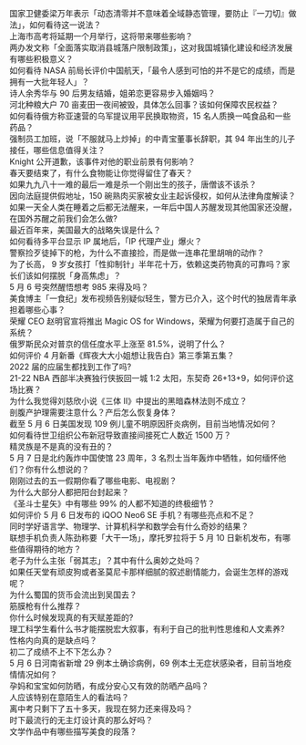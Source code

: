 国家卫健委梁万年表示「动态清零并不意味着全域静态管理，要防止『一刀切』做法」，如何看待这一说法？  
上海市高考将延期一个月举行，这将带来哪些影响？  
两办发文称「全面落实取消县城落户限制政策」，这对我国城镇化建设和经济发展有哪些积极意义？  
如何看待 NASA 前局长评价中国航天，「最令人感到可怕的并不是它的成绩，而是拥有一大批年轻人」？  
诗人余秀华与 90 后男友结婚，姐弟恋更容易步入婚姻吗？  
河北种粮大户 70 亩麦田一夜间被毁，具体怎么回事？该如何保障农民权益？  
如何看待俄方称亚速营的乌军提议用平民换取物资，15 名人质换一吨食品和一些药品？  
强制员工加班，说「不服就马上炒掉」的中青宝董事长辞职，其 94 年出生的儿子接任，哪些信息值得关注？  
Knight 公开道歉，该事件对他的职业前景有何影响？  
春天要结束了，有什么食物能让你觉得留住了春天？  
如果九九八十一难的最后一难是杀一个刚出生的孩子，唐僧该不该杀？  
因向法庭提供假地址，150 碗熟肉买家被女业主起诉侵权，如何从法律角度解读？  
如果一天全人类在睡着之后都无法醒来，一年后中国人苏醒发现其他国家还没醒，在国外苏醒之前我们会怎么做?  
最近百年来，美国最大的战略失误是什么？  
如何看待多平台显示 IP 属地后，「IP 代理产业」爆火？  
警察捡歹徒掉下的枪，为什么不直接捡，而是做一连串花里胡哨的动作？  
为了长高， 9 岁女孩打「性抑制针」半年花十万，依赖这类药物真的可靠吗？家长们该如何摆脱「身高焦虑」？  
5 月 6 号突然醒悟想考 985 来得及吗？  
美食博主「一食纪」发布视频告别疑似轻生，警方已介入，这个时代的独居青年承担着哪些心事？  
荣耀 CEO 赵明官宣将推出 Magic OS for Windows，荣耀为何要打造属于自己的系统？  
俄罗斯民众对普京的信任度水平上涨至 81.5%，说明了什么？  
如何评价 4 月新番《辉夜大大小姐想让我告白》第三季第五集？  
2022 届的应届生都找到工作了吗?  
21-22 NBA 西部半决赛独行侠扳回一城 1:2 太阳，东契奇 26+13+9，如何评价这场比赛？  
为什么我觉得刘慈欣小说《三体 II》中提出的黑暗森林法则不成立？  
剖腹产护理需要注意什么？产后怎么恢复身体？  
截至 5 月 6 日美国发现 109 例儿童不明原因肝炎病例，目前当地情况如何？  
如何看待世卫组织公布新冠导致直接间接死亡人数近 1500 万？  
精灵族是不是真的没有丑的？  
5 月 7 日是北约轰炸中国使馆 23 周年，3 名烈士当年轰炸中牺牲，如何缅怀他们？你有什么想说的？  
刚刚过去的五一假期你看了哪些电影、电视剧？  
为什么大部分人都把阳台封起来？  
《圣斗士星矢》中有哪些 99% 的人都不知道的终极细节？  
如何评价 5 月 6 日发布的 iQOO Neo6 SE 手机？有哪些亮点和不足？  
同时学好语言学、物理学、计算机科学和数学会有什么奇妙的结果？  
联想手机负责人陈劲称要「大干一场」，摩托罗拉将于 5 月 10 日新机发布，有哪些值得期待的地方？  
老子为什么主张「弱其志」？其中有什么奥妙之处吗？  
如果任天堂有顽皮狗或者圣莫尼卡那样细腻的叙述剧情能力，会诞生怎样的游戏呢？  
为什么蜀国的货币会流出到吴国去？  
筋膜枪有什么推荐？  
你什么时候发现真的有天赋差距的?  
理工科学生看什么书才能摆脱宏大叙事，有利于自己的批判性思维和人文素养?  
性格内向真的是缺点吗？  
初二了成绩不上不下怎么办？  
5 月 6 日河南省新增 29 例本土确诊病例，69 例本土无症状感染者，目前当地疫情情况如何？  
孕妈和宝宝如何防晒，有成分安心又有效的防晒产品吗？  
人应该特别在意陌生人的看法吗？  
离中考只剩下了五十多天，我现在努力还来得及吗？  
时下最流行的无主灯设计真的那么好吗？  
文学作品中有哪些描写美食的段落？  
